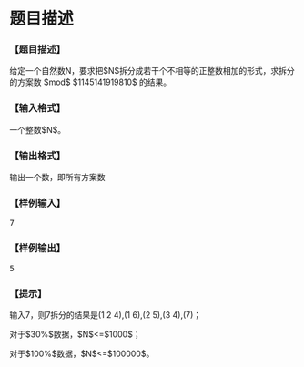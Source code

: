 # 题目描述


<h3>
【题目描述】
</h3>
<p>
给定一个自然数N，要求把$N$拆分成若干个不相等的正整数相加的形式，求拆分的方案数 $mod$ $1145141919810$ 的结果。
</p>
<h3>
【输入格式】
</h3>
<p>
一个整数$N$。
</p>
<h3>
【输出格式】
</h3>
<p>
输出一个数，即所有方案数
</p>
<h3>
【样例输入】
</h3>
<pre>7</pre>
<h3>
【样例输出】
</h3>
<pre>5</pre>
<h3>
【提示】
</h3>
<p>
输入7，则7拆分的结果是(1 2 4),(1 6),(2 5),(3 4),(7)；
</p>
<p>
对于$30%$数据，$N$&lt;=$1000$；
</p>
<p>
对于$100%$数据，$N$&lt;=$100000$。
</p>
